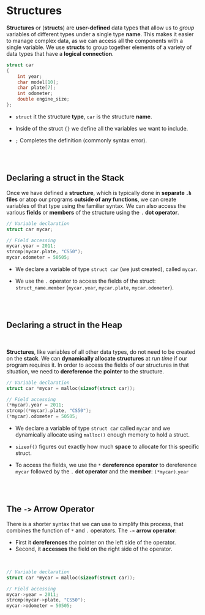 # Structures

**Structures** or (**structs**) are **user-defined** data types that allow us to *group* variables of different types under a single type **name**. This makes it easier to manage complex data, as we can access all the components with a single variable. We use **structs** to group together elements of a variety of data types that have a **logical connection**.

```c
struct car
{
    int year;
    char model[10];
    char plate[7];
    int odometer;
    double engine_size;
};
```
- `struct` it the structure **type**, `car` is the structure **name**.

- Inside of the struct `{}` we define all the variables we want to include.

- `;` Completes the definition (commonly syntax error).

<br><br>

## Declaring a struct in the Stack

Once we have defined a **structure**, which is typically done in **separate `.h` files** or atop our programs **outside of any functions**, we can create variables of that type using the familiar syntax. We can also access the various **fields** or **members** of the structure using the `.` **dot operator**.

```c
// Variable declaration
struct car mycar;

// Field accessing
mycar.year = 2011;
strcmp(mycar.plate, "CS50");
mycar.odometer = 50505;
```
- We declare a variable of type `struct car` (we just created), called `mycar`.

- We use the `.` operator to access the fields of the struct: `struct_name.member` (`mycar.year`, `mycar.plate`, `mycar.odometer`).

<br><br>

## Declaring a struct in the Heap

<br>

**Structures**, like variables of all other data types, do not need to be created on the **stack**. We can **dynamically allocate structures** at *run time* if our program requires it. In order to access the fields of our structures in that situation, we need to **dereference** the **pointer** to the structure.

```c
// Variable declaration
struct car *mycar = malloc(sizeof(struct car));

// Field accessing
(*mycar).year = 2011;
strcmp((*mycar).plate, "CS50");
(*mycar).odometer = 50505;
```
- We declare a variable of type `struct car` called `mycar` and we dynamically allocate using `malloc()` enough memory to hold a struct.

- `sizeof()` figures out exactly how much **space** to allocate for this specific struct.

- To access the fields, we use the `*` **dereference operator** to dereference `mycar` followed by the `.` **dot operator** and the **member**: `(*mycar)`.`year`

<br><br>

## The `->` Arrow Operator

There is a shorter syntax that we can use to simplify this process, that combines the function of `*` and `.` operators. The `->` **arrow operator**:
- First it **dereferences** the pointer on the left side of the operator.
- Second, it **accesses** the field on the right side of the operator.

<br>

```c
// Variable declaration
struct car *mycar = malloc(sizeof(struct car));

// Field accessing
mycar->year = 2011;
strcmp(mycar->plate, "CS50");
mycar->odometer = 50505;
```
